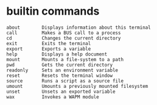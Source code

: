 # builtin commands

    about        Displays information about this terminal
    call         Makes a BUS call to a process
    cd           Changes the current directory
    exit         Exits the terminal
    export       Exports a variable
    help         Displays a help document
    mount        Mounts a file-system to a path
    pwd          Gets the current directory
    readonly     Sets an environment variable
    reset        Resets the terminal window
    source       Runs a script as a source file
    umount       Umounts a previously mounted filesystem
    unset        Unsets an exported variable
    wax          Invokes a WAPM module